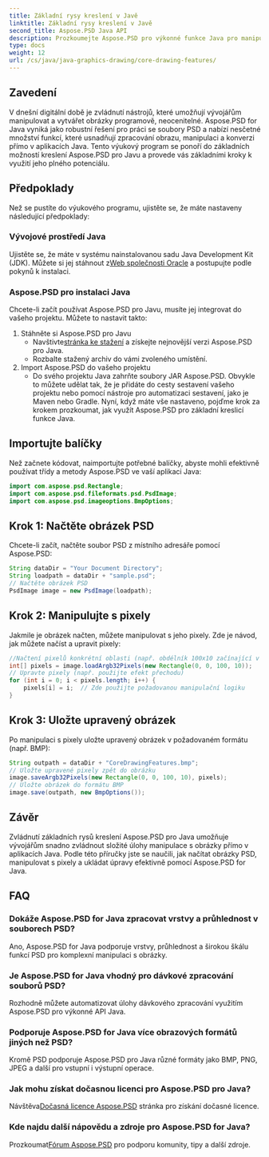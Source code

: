 ```yaml
---
title: Základní rysy kreslení v Javě
linktitle: Základní rysy kreslení v Javě
second_title: Aspose.PSD Java API
description: Prozkoumejte Aspose.PSD pro výkonné funkce Java pro manipulaci s obrázky. Naučte se programově načítat, manipulovat a ukládat obrázky PSD.
type: docs
weight: 12
url: /cs/java/java-graphics-drawing/core-drawing-features/
---
```

## Zavedení
V dnešní digitální době je zvládnutí nástrojů, které umožňují vývojářům manipulovat a vytvářet obrázky programově, neocenitelné. Aspose.PSD for Java vyniká jako robustní řešení pro práci se soubory PSD a nabízí nesčetné množství funkcí, které usnadňují zpracování obrazu, manipulaci a konverzi přímo v aplikacích Java. Tento výukový program se ponoří do základních možností kreslení Aspose.PSD pro Javu a provede vás základními kroky k využití jeho plného potenciálu.
## Předpoklady
Než se pustíte do výukového programu, ujistěte se, že máte nastaveny následující předpoklady:
### Vývojové prostředí Java
 Ujistěte se, že máte v systému nainstalovanou sadu Java Development Kit (JDK). Můžete si jej stáhnout z[Web společnosti Oracle](https://www.oracle.com/java/technologies/javase-jdk11-downloads.html) a postupujte podle pokynů k instalaci.
### Aspose.PSD pro instalaci Java
Chcete-li začít používat Aspose.PSD pro Javu, musíte jej integrovat do vašeho projektu. Můžete to nastavit takto:
1. Stáhněte si Aspose.PSD pro Javu
   -  Navštivte[stránka ke stažení](https://releases.aspose.com/psd/java/) a získejte nejnovější verzi Aspose.PSD pro Java.
   - Rozbalte stažený archiv do vámi zvoleného umístění.
2. Import Aspose.PSD do vašeho projektu
   - Do svého projektu Java zahrňte soubory JAR Aspose.PSD. Obvykle to můžete udělat tak, že je přidáte do cesty sestavení vašeho projektu nebo pomocí nástroje pro automatizaci sestavení, jako je Maven nebo Gradle.
Nyní, když máte vše nastaveno, pojďme krok za krokem prozkoumat, jak využít Aspose.PSD pro základní kreslicí funkce Java.
## Importujte balíčky
Než začnete kódovat, naimportujte potřebné balíčky, abyste mohli efektivně používat třídy a metody Aspose.PSD ve vaší aplikaci Java:
```java
import com.aspose.psd.Rectangle;
import com.aspose.psd.fileformats.psd.PsdImage;
import com.aspose.psd.imageoptions.BmpOptions;
```
## Krok 1: Načtěte obrázek PSD
Chcete-li začít, načtěte soubor PSD z místního adresáře pomocí Aspose.PSD:
```java
String dataDir = "Your Document Directory";
String loadpath = dataDir + "sample.psd";
// Načtěte obrázek PSD
PsdImage image = new PsdImage(loadpath);
```
## Krok 2: Manipulujte s pixely
Jakmile je obrázek načten, můžete manipulovat s jeho pixely. Zde je návod, jak můžete načíst a upravit pixely:
```java
//Načtení pixelů konkrétní oblasti (např. obdélník 100x10 začínající v levém horním rohu)
int[] pixels = image.loadArgb32Pixels(new Rectangle(0, 0, 100, 10));
// Upravte pixely (např. použijte efekt přechodu)
for (int i = 0; i < pixels.length; i++) {
    pixels[i] = i;  // Zde použijte požadovanou manipulační logiku
}
```
## Krok 3: Uložte upravený obrázek
Po manipulaci s pixely uložte upravený obrázek v požadovaném formátu (např. BMP):
```java
String outpath = dataDir + "CoreDrawingFeatures.bmp";
// Uložte upravené pixely zpět do obrázku
image.saveArgb32Pixels(new Rectangle(0, 0, 100, 10), pixels);
// Uložte obrázek do formátu BMP
image.save(outpath, new BmpOptions());
```

## Závěr
Zvládnutí základních rysů kreslení Aspose.PSD pro Java umožňuje vývojářům snadno zvládnout složité úlohy manipulace s obrázky přímo v aplikacích Java. Podle této příručky jste se naučili, jak načítat obrázky PSD, manipulovat s pixely a ukládat úpravy efektivně pomocí Aspose.PSD for Java.
## FAQ
### Dokáže Aspose.PSD for Java zpracovat vrstvy a průhlednost v souborech PSD?
Ano, Aspose.PSD for Java podporuje vrstvy, průhlednost a širokou škálu funkcí PSD pro komplexní manipulaci s obrázky.
### Je Aspose.PSD for Java vhodný pro dávkové zpracování souborů PSD?
Rozhodně můžete automatizovat úlohy dávkového zpracování využitím Aspose.PSD pro výkonné API Java.
### Podporuje Aspose.PSD for Java více obrazových formátů jiných než PSD?
Kromě PSD podporuje Aspose.PSD pro Java různé formáty jako BMP, PNG, JPEG a další pro vstupní i výstupní operace.
### Jak mohu získat dočasnou licenci pro Aspose.PSD pro Java?
 Návštěva[Dočasná licence Aspose.PSD](https://purchase.aspose.com/temporary-license/) stránka pro získání dočasné licence.
### Kde najdu další nápovědu a zdroje pro Aspose.PSD for Java?
 Prozkoumat[Fórum Aspose.PSD](https://forum.aspose.com/c/psd/34) pro podporu komunity, tipy a další zdroje.
